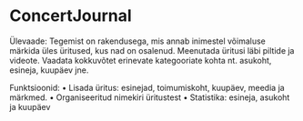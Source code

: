 # ConcertJournal

Ülevaade: 
Tegemist on rakendusega, mis annab inimestel võimaluse märkida üles üritused, kus nad on osalenud. Meenutada üritusi läbi piltide ja videote. Vaadata kokkuvõtet erinevate kategooriate kohta nt. asukoht, esineja, kuupäev jne.

Funktsioonid: 
•	Lisada üritus: esinejad, toimumiskoht, kuupäev, meedia ja märkmed.
•	Organiseeritud nimekiri üritustest
•	Statistika: esineja, asukoht ja kuupäev
